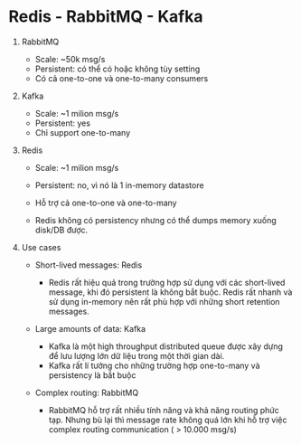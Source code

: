 # Redis - RabbitMQ - Kafka

1. RabbitMQ
	- Scale: ~50k msg/s
	- Persistent: có thể có hoặc không tùy setting
	- Có cả one-to-one và one-to-many consumers

2. Kafka
	- Scale: ~1 milion msg/s
	- Persistent: yes
	- Chỉ support one-to-many

3. Redis
	- Scale: ~1 milion msg/s
	- Persistent: no, vì nó là 1 in-memory datastore
	- Hỗ trợ cả one-to-one và one-to-many
	
	- Redis không có persistency nhưng có thể dumps memory xuống disk/DB được.
	
4. Use cases
	- Short-lived messages: Redis
		- Redis rất hiệu quả trong trường hợp sử dụng với các short-lived message, khi đó persistent là không bắt buộc. Redis rất nhanh và sử dụng in-memory nên rất phù hợp với những short retention messages.
	
	- Large amounts of data: Kafka
		- Kafka là một high throughput distributed queue được xây dựng để lưu lượng lớn dữ liệu trong một thời gian dài.
		- Kafka rất lí tưởng cho những trường hợp one-to-many và persistency là bắt buộc
		
	- Complex routing: RabbitMQ
		- RabbitMQ hỗ trợ rất nhiều tính năng và khả năng routing phức tạp. Nhưng bù lại thì message rate không quá lớn khi hỗ trợ việc complex routing communication ( > 10.000 msg/s)
